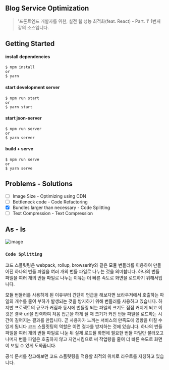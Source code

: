## Blog Service Optimization

> '프론트엔드 개발자를 위한, 실전 웹 성능 최적화(feat. React) - Part. 1' 1번째 강의 소스입니다.

## Getting Started

#### install dependencies

```
$ npm install
or
$ yarn
```

#### start development server

```
$ npm run start
or
$ yarn start
```

#### start json-server

```
$ npm run server
or
$ yarn server
```

#### build + serve

```
$ npm run serve
or
$ yarn serve
```

## Problems - Solutions

- [ ] Image Size - Optimizing using CDN
- [ ] Bottleneck code - Code Refactoring
- [x] Bundles larger than necessary - Code Splitting
- [ ] Text Compression - Text Compression

## As - Is

![image](https://github.com/performance-lecture/lecture-1/assets/90181028/80c6f5fa-aa04-4ce3-ac0e-ca3c48d7348f)

### `Code Splitting`

코드 스플릿팅은 webpack, rollup, browserify와 같은 모듈 번들러를 이용하여 만들어진 하나의 번들 파일을 여러 개의 번들 파일로 나누는 것을 의미합니다. 하나의 번들 파일을 여러 개의 번들 파일로 나누는 이유는 더 빠른 속도로 화면을 로드하기 위해서입니다.

모듈 번들러를 사용하게 된 이유부터 간단히 언급을 해보자면 브라우저에서 호출하는 파일의 개수를 줄여 부하가 발생되는 것을 방지하기 위해 번들러를 사용하고 있습니다.
하지만 프로젝트의 규모가 커짐과 동시에 번들링 되는 파일의 크기도 점점 커지게 되고 이것은 결국 url을 입력하여 처음 접근을 하게 될 때 크기가 커진 번들 파일을 로드하는 시간이 길어지는 결과를 만듭니다.
곧 사용자가 느끼는 서비스의 만족도에 영향을 미칠 수 있게 됩니다
코드 스플릿팅의 역할은 이런 결과를 방지하는 것에 있습니다.
하나의 번들 파일을 여러 개의 번들 파일로 나눈 뒤 실제 로드될 화면에 필요한 번들 파일만 불러오고 나머지 번들 파일은 호출하지 않고 지연시킴으로 써 작업량을 줄여 더 빠른 속도로 화면이 보일 수 있게 도와줍니다.

공식 문서를 참고해보면 코드 스플릿팅을 적용할 최적의 위치로 라우트를 지칭하고 있습니다.
